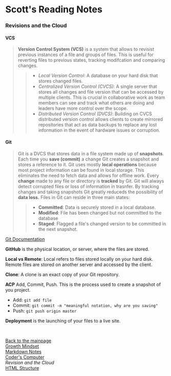 # Scott's Reading Notes

### Revisions and the Cloud

#### VCS

> **Version Control System (VCS)** is a system that allows to revisist previous instances of a file and groups of files.  This is useful for reverting files to previous states, tracking modifcation and comparing changes.
>> + *Local Version Control*: A database on your hard disk that stores changed files.
>> + *Centralized Version Control (CVCS)*: A single server that stores all changes and file version that can be accessed by multiple clients.  This is crucial in collaborative work as team members can see and track what others are doing and leaders have more control over the scope.
>> + *Distributed Version Control (DVCS)*: Building on CVCS distributed version control allows clients to create mirrored repositories that act as data backups to replace any lost information in the event of hardware issues or corruption.

#### Git

> Git is a DVCS that stores data in a file system made up of **snapshots**.  Each time you **save (commit)** a change Git creates a snapshot and stores a reference to it.  Git uses mostly **local operations** because most project information can be found in local storage.  This eliminates the need to fetch data and allows for offline work.  Every **change** made to any file or directory is **tracked** by Git.  Git will always detect corrupted files or loss of information in trasnfer.  By tracking changes and taking snapshots Git greatly reduceds the possibility of **data loss.**  Files in Git can reside in three main states:
>> + **Committed**: Data is securely stored in a local database.
>> + **Modified**: File has been changed but not committed to the database
>> + **Staged**: Flagged a file's changed version to be committed in the next snapshot.

[Git Documentation](https://git-scm.com/doc)

**GitHub** is the physical location, or server, where the files are stored.

**Local vs Remote**: Local refers to files stored locally on your hard disk.  Remote files are stored on another server and accessed by the client.

**Clone**: A clone is an exact copy of your Git repository.

**ACP** Add, Commit, Push.  This is the process used to create a snapshot of you project.
+ Add: `git add file`
+ Commit: `git commit -m "meaningful notation, why are you saving"`
+ Push: `git push origin master` 

**Deployment** is the launching of your files to a live site.

<br>

[Back to the mainpage](README.md)<br />
[Growth Mindset](growth-mindset.md)<br />
[Markdown Notes](markdown-notes.md)<br />
[Coder's Computer](coders-computer.md)<br>
*Revision and the Cloud* <br>
[HTML Structure](html-structure)




